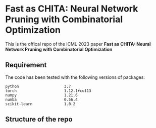 # Fast as CHITA: Neural Network Pruning with Combinatorial Optimization

This is the offical repo of the ICML 2023 paper **Fast as CHITA: Neural Network Pruning with Combinatorial Optimization**

## Requirement
The code has been tested with the following versions of packages:
```
python                    3.7
torch                     1.12.1+cu113
numpy                     1.21.6 
numba                     0.56.4
scikit-learn              1.0.2
```


## Structure of the repo







